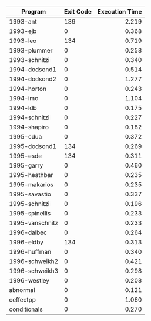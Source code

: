 | Program | Exit Code | Execution Time |
| ------- |:--------- | --------------:|
| 1993-ant | 139 | 2.219 |
| 1993-ejb | 0 | 0.368 |
| 1993-leo | 134 | 0.719 |
| 1993-plummer | 0 | 0.258 |
| 1993-schnitzi | 0 | 0.340 |
| 1994-dodsond1 | 0 | 0.514 |
| 1994-dodsond2 | 0 | 1.277 |
| 1994-horton | 0 | 0.243 |
| 1994-imc | 0 | 1.104 |
| 1994-ldb | 0 | 0.175 |
| 1994-schnitzi | 0 | 0.227 |
| 1994-shapiro | 0 | 0.182 |
| 1995-cdua | 0 | 0.372 |
| 1995-dodsond1 | 134 | 0.269 |
| 1995-esde | 134 | 0.311 |
| 1995-garry | 0 | 0.460 |
| 1995-heathbar | 0 | 0.235 |
| 1995-makarios | 0 | 0.235 |
| 1995-savastio | 0 | 0.337 |
| 1995-schnitzi | 0 | 0.196 |
| 1995-spinellis | 0 | 0.233 |
| 1995-vanschnitz | 0 | 0.233 |
| 1996-dalbec | 0 | 0.264 |
| 1996-eldby | 134 | 0.313 |
| 1996-huffman | 0 | 0.340 |
| 1996-schweikh2 | 0 | 0.421 |
| 1996-schweikh3 | 0 | 0.298 |
| 1996-westley | 0 | 0.208 |
| abnormal | 0 | 0.121 |
| ceffectpp | 0 | 1.060 |
| conditionals | 0 | 0.270 |
